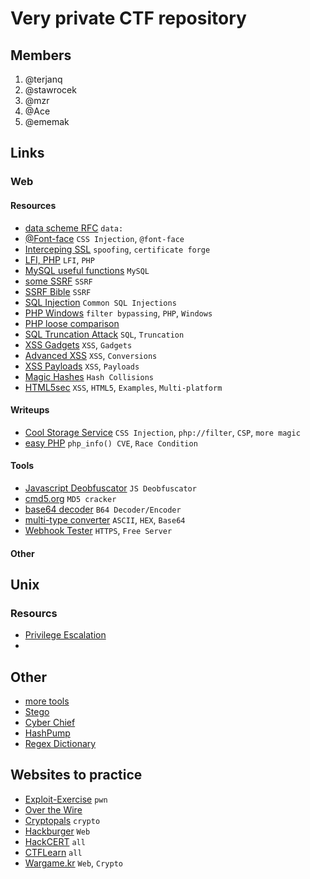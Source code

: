 # Very private CTF repository


## Members
1. @terjanq
2. @stawrocek
3. @mzr
4. @Ace
5. @ememak

## Links
### Web
#### Resources
- [data scheme RFC](http://www.faqs.org/rfcs/rfc2397.html) `data:`
- [@Font-face](https://mksben.l0.cm/2015/10/css-based-attack-abusing-unicode-range.html) `CSS Injection`, `@font-face`
- [Interceping SSL](https://www.trustwave.com/Resources/SpiderLabs-Blog/Intercepting-SSL-And-HTTPS-Traffic-With-mitmproxy-and-SSLsplit/) `spoofing`, `certificate forge`
- [LFI, PHP](https://rawsec.ml/en/local-file-inclusion-remote-code-execution-vulnerability/) `LFI`, `PHP`
- [MySQL useful functions](https://dev.mysql.com/doc/refman/5.7/en/string-functions.html#function_substr) `MySQL`
- [some SSRF](http://blog.safebuff.com/2016/07/03/SSRF-Tips/) `SSRF`
- [SSRF Bible](https://docs.google.com/document/d/1v1TkWZtrhzRLy0bYXBcdLUedXGb9njTNIJXa3u9akHM/edit) `SSRF`
- [SQL Injection](https://websec.ca/kb/sql_injection) `Common SQL Injections`
- [PHP Windows](http://www.madchat.fr/coding/php/secu/onsec.whitepaper-02.eng.pdf) `filter bypassing`, `PHP`, `Windows`
- [PHP loose comparison](http://www.decontextualize.com/wp-content/uploads/2010/01/php-loose-comparisons.png) 
- [SQL Truncation Attack](https://totalwebsecurity.net/injection-attacks/sql-column-truncation/) `SQL`, `Truncation`
- [XSS Gadgets](https://www.blackhat.com/docs/us-17/thursday/us-17-Lekies-Dont-Trust-The-DOM-Bypassing-XSS-Mitigations-Via-Script-Gadgets.pdf) `XSS`, `Gadgets`
- [Advanced XSS](http://blog.rakeshmane.com/2017/08/xssing-web-part-2.html) `XSS`, `Conversions`
- [XSS Payloads](https://github.com/swisskyrepo/PayloadsAllTheThings/tree/master/XSS%20injection) `XSS`, `Payloads`
- [Magic Hashes](https://www.whitehatsec.com/blog/magic-hashes/) `Hash Collisions`
- [HTML5sec](https://html5sec.org/) `XSS`, `HTML5`, `Examples`, `Multi-platform`



#### Writeups
- [Cool Storage Service](https://gynvael.coldwind.pl/?lang=en&id=671) `CSS Injection`, `php://filter`, `CSP`, `more magic`
- [easy PHP](http://dann.com.br/php-winning-the-race-condition-vs-temporary-file-upload-alternative-way-to-easy_php-n1ctf2018/) `php_info() CVE`, `Race Condition`



#### Tools
- [Javascript Deobfuscator](https://www.javascriptdeobfuscator.com/) `JS Deobfuscator`
- [cmd5.org](https://www.cmd5.org/) `MD5 cracker`
- [base64 decoder](https://codebeautify.org/base64-decode) `B64 Decoder/Encoder`
- [multi-type converter](https://cryptii.com/base64-to-hex) `ASCII`, `HEX`, `Base64`
- [Webhook Tester](https://webhook.site) `HTTPS`, `Free Server`


#### Other



## Unix
### Resourcs
- [Privilege Escalation](https://blog.g0tmi1k.com/2011/08/basic-linux-privilege-escalation/)
- 


## Other
- [more tools](https://github.com/SandySekharan/CTF-tool#web-1)
- [Stego](https://github.com/DominicBreuker/stego-toolkit)
- [Cyber Chief](https://gchq.github.io/CyberChef/)
- [HashPump](https://github.com/bwall/HashPump)
- [Regex Dictionary](https://visca.com/regexdict/)



## Websites to practice
- [Exploit-Exercise](https://exploit-exercises.com/protostar/) `pwn`
- [Over the Wire](http://overthewire.org/wargames/)
- [Cryptopals](https://cryptopals.com/) `crypto`
- [Hackburger](https://hackburger.ee/challenge/) `Web`
- [HackCERT](https://hack.cert.pl/) `all`
- [CTFLearn](https://ctflearn.com/) `all`
- [Wargame.kr](http://wargame.kr/) `Web`, `Crypto`